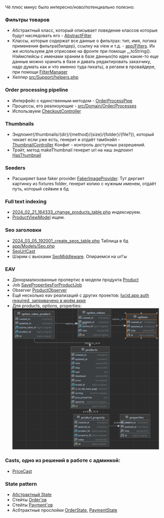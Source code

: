 Чё плюс минус было интересно/ново/потенциально полезно:

### Фильтры товаров

- Абстрактный класс, который описывает поведение
  классов которые будут наследовать его - [AbstractFilter](src/Domain/Catalog/Filters/AbstractFilter.php)
- Классы, которые содержат все данные о фильтрах: тип, имя, логика применения фильтра(билдер), ссылку на view и
  т.д. - [app/Filters](app/Filters). Их же используем для отрисовке на фронте при помощи __toString(). Нэймспейсы с
  именами храним в базе данных(по идее какие-то еще данные можно хранить в базе и давать редактировать заказчику, надо
  думать как и что именно туда пихать), а регаем в провайдере, при
  помощи [FilterManager](src/Domain/Catalog/Filters/FilterManager.php)
- Хелпер [src/Support/helpers.php](src/Support/helpers.php#L22)

### Order processing pipeline

- Интерфейс с единственным методом - [OrderProcessPipe](src/Domain/Order/Contracts/OrderProcessPipe.php)
- Процессы, его реализующие - [src/Domain/Order/Processes](src/Domain/Order/Processes)
- Использвуем [CheckoutController](app/Http/Controllers/CheckoutController.php#L68)

### Thumbnails

- Эндпоинт(/thumbnails/{dir}/{method}/{size}/{folder}/{file?}), который чекает если уже есть, генерит и отдаёт
  тамбнэйл - [ThumbnailController](app/Http/Controllers/ThumbnailController.php)
  Конфиг - контроль доступных разрешений.
- Трэйт, метод makeThumbnail генерит url на наш эндпоинт [HasThumbnail](app/Traits/Model/HasThumbnail.php#L14)

### Seeders

- Расширяет base faker provider [FakerImageProvider](src/Support/Testing/FakerImageProvider.php). Тут дергает картинку
  из fixtures folder, генерит копию с нужным именем, отдаёт путь, который сейвим в бд

### Full text indexing

- [2024_02_21_164333_change_products_table.php](database/migrations/2024_02_21_164333_change_products_table.php)
  индексируем.
- [ProductViewModel](src/Domain/Product/ViewModels/ProductViewModel.php#L34) ищем.

### Seo заголовки

- [2024_03_05_192001_create_seos_table.php](database/migrations/2024_03_05_192001_create_seos_table.php) Таблица в бд
- [app/Models/Seo.php](app/Models/Seo.php)
- [SeoUrlCast](app/Casts/SeoUrlCast.php)
- Шэрим с вьюхами [SeoMiddleware](app/Http/Middleware/SeoMiddleware.php). Опираемся на url'ы

### EAV

- Денормализованные пропертис в модели
  продукта [Product](src/Domain/Product/Models/Product.php#L80)
- Job [SavePropertiesForProductJob](app/Jobs/SavePropertiesForProductJob.php)
- Observer [ProductObserver](app/Observers/ProductObserver.php#L15)
- Ещё несколько eav реализаций с других
  проектов: [lucid.app auth required, запривачено в моём акке](https://lucid.app/lucidchart/111f8415-5cf0-4514-99f7-731a45afa69f/edit?invitationId=inv_763bc7ae-1e5d-47de-8466-dd71b666e4ea&page=0_0#)
- Для products, options, properties:
  ![img.png](eav-products-schema.png)

### Casts, одно из решений в работе с админкой:

- [PriceCast](app/Casts/PriceCast.php#L13)

### State pattern

- [Абcтрактный State](src/Support/State/State.php)
- Стейты [Order'ов](src/Domain/Order/States/Order)
- Стейты [Payment'ов](src/Domain/Order/States/Payment)
- Асбтрактные
  прослойки [OrderState](src/Domain/Order/States/Order/OrderState.php), [PaymentState](src/Domain/Order/States/Payment/PaymentState.php)

